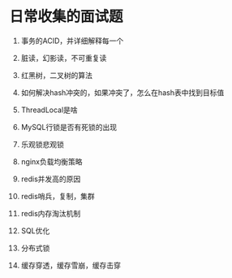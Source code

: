# 日常收集的面试题

1. 事务的ACID，并详细解释每一个  
<span hidden>123</span>

2. 脏读，幻影读，不可重复读  
<span hidden>123</span>

3. 红黑树，二叉树的算法  
<span hidden>123</span>

4. 如何解决hash冲突的，如果冲突了，怎么在hash表中找到目标值  
<span hidden>123</span>

5. ThreadLocal是啥  
<span hidden>123</span>

6. MySQL行锁是否有死锁的出现  

7. 乐观锁悲观锁  

1. nginx负载均衡策略  

1. redis并发高的原因  

1. redis哨兵，复制，集群  

1. redis内存淘汰机制  

1. SQL优化  

1. 分布式锁  

1. 缓存穿透，缓存雪崩，缓存击穿  
<span hidden>123</span>
